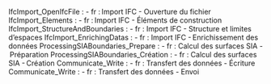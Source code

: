 IfcImport_OpenIfcFile :
    - fr : Import IFC - Ouverture du fichier
IfcImport_Elements :
    - fr : Import IFC - Éléments de construction
IfcImport_StructureAndBoundaries :
    - fr : Import IFC - Structure et limites d’espaces
IfcImport_EnrichingDatas :
    - fr : Import IFC - Enrichissement des données
ProcessingSIABoundaries_Prepare :
    - fr : Calcul des surfaces SIA - Préparation
ProcessingSIABoundaries_Création :
    - fr : Calcul des surfaces SIA - Création
Communicate_Write :
    - fr : Transfert des données - Écriture
Communicate_Write :
    - fr : Transfert des données - Envoi
